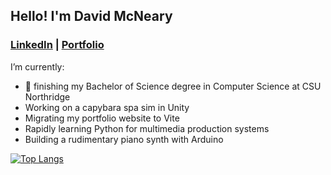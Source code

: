## Hello! I'm David McNeary

### [LinkedIn](https://www.linkedin.com/in/davidmcneary) | [Portfolio](https://mcneary.tech)

I’m currently: 
- 🌱 finishing my Bachelor of Science degree in Computer Science at CSU Northridge
- Working on a capybara spa sim in Unity
- Migrating my portfolio website to Vite
- Rapidly learning Python for multimedia production systems
- Building a rudimentary piano synth with Arduino

[![Top Langs](https://github-readme-stats.vercel.app/api/top-langs/?username=dmcneary&layout=compact&text_color=FFFFFF&bg_color=0F2027,203A43,2C5364&show_icons=true)](https://github.com/anuraghazra/github-readme-stats)
<!--
**dmcneary/dmcneary** is a ✨ _special_ ✨ repository because its `README.md` (this file) appears on your GitHub profile.

Here are some ideas to get you started:

- 🔭 I’m currently working on ...
- 🌱 I’m currently learning ...
- 👯 I’m looking to collaborate on ...
- 🤔 I’m looking for help with ...
- 💬 Ask me about ...
- 📫 How to reach me: ...
- 😄 Pronouns: ...
- ⚡ Fun fact: ...
-->
